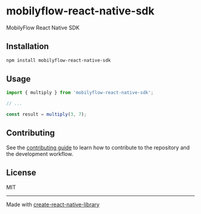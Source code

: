 # mobilyflow-react-native-sdk

MobilyFlow React Native SDK

## Installation

```sh
npm install mobilyflow-react-native-sdk
```

## Usage


```js
import { multiply } from 'mobilyflow-react-native-sdk';

// ...

const result = multiply(3, 7);
```


## Contributing

See the [contributing guide](CONTRIBUTING.md) to learn how to contribute to the repository and the development workflow.

## License

MIT

---

Made with [create-react-native-library](https://github.com/callstack/react-native-builder-bob)

